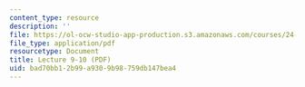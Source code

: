 ```yaml
---
content_type: resource
description: ''
file: https://ol-ocw-studio-app-production.s3.amazonaws.com/courses/24-917-conlangs-how-to-construct-a-language-fall-2018/bad70bb12b99a9309b98759db147bea4_MIT24_917f18_lec9_transitivity.pdf
file_type: application/pdf
resourcetype: Document
title: Lecture 9-10 (PDF)
uid: bad70bb1-2b99-a930-9b98-759db147bea4
---
```

